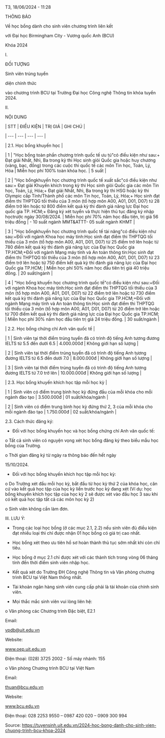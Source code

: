 T3, 18/06/2024 - 11:28

THÔNG BÁO

Về học bổng dành cho sinh viên chương trình liên kết

với Đại học Birmingham City - Vương quốc Anh (BCU)

Khóa 2024

I.

ĐỐI TƯỢNG

Sinh viên trúng tuyển

diện chính thức

vào chương trình BCU tại Trường Đại học Công nghệ Thông tin khóa tuyển 2024.

II.

NỘI DUNG

| STT | ĐIỀU KIỆN | TRỊ GIÁ | GHI CHÚ |

| --- | --- | --- | --- |

| 2.1. Học bổng khuyến học |

| 1 | "Học bổng toàn phần chương trình quốc tế ưu tú"có điều kiện như sau:+ Đạt giải Nhất, Nhì, Ba trong kỳ thi Học sinh giỏi Quốc gia hoặc huy chương (vàng, bạc, đồng) trong các cuộc thi quốc tế các môn Tin học, Toán, Lý, Hóa | Miễn học phí 100% toàn khóa học. | 5 suất |

| 2 | "Học bổngkhuyến học chương trình quốc tế xuất sắc"có điều kiện như sau:+ Đạt giải Khuyến khích trong kỳ thi Học sinh giỏi Quốc gia các môn Tin học, Toán, Lý, Hóa;+ Đạt giải Nhất, Nhì, Ba trong kỳ thi HSG hoặc kỳ thi Olympic cấp Tỉnh/Thành phố các môn Tin học, Toán, Lý, Hóa;+ Học sinh đạt điểm thi THPTQG tối thiểu của 3 môn (tổ hợp môn A00, A01, D01, D07) từ 28 điểm trở lên hoặc từ 800 điểm kết quả kỳ thi đánh giá năng lực Đại học quốc gia TP. HCM;+ Đăng ký xét tuyển và thực hiện thủ tục đăng ký nhập họctrước ngày 30/08/2024. | Miễn học phí 70% năm học đầu tiên, trị giá 56 triệu đồng | - 10 suất ngành MMT&ATTT- 05 suất ngành KHMT |

| 3 | "Học bổngkhuyến học chương trình quốc tế tài năng"có điều kiện như sau:+Đối với ngành Khoa học máy tính:Học sinh đạt điểm thi THPTQG tối thiểu của 3 môn (tổ hợp môn A00, A01, D01, D07) từ 25 điểm trở lên hoặc từ 780 điểm kết quả kỳ thi đánh giá năng lực của Đại học Quốc gia TP.HCM;+Đối với ngành Mạng máy tính và An toàn thông tin:Học sinh đạt điểm thi THPTQG tối thiểu của 3 môn (tổ hợp môn A00, A01, D01, D07) từ 23 điểm trở lên hoặc từ 750 điểm kết quả kỳ thi đánh giá năng lực của Đại học Quốc gia TP.HCM; | Miễn học phí 50% năm học đầu tiên trị giá 40 triệu đồng. | 20 suất/ngành |

| 4 | "Học bổng khuyến học chương trình quốc tế"có điều kiện như sau:+Đối với ngành Khoa học máy tính:Học sinh đạt điểm thi THPTQG tối thiểu của 3 môn (tổ hợp môn A00, A01, D01, D07) từ 22 điểm trở lên hoặc từ 730 điểm kết quả kỳ thi đánh giá năng lực của Đại học Quốc gia TP.HCM;+Đối với ngành Mạng máy tính và An toàn thông tin:Học sinh đạt điểm thi THPTQG tối thiểu của 3 môn (tổ hợp môn A00, A01, D01, D07) từ 20 điểm trở lên hoặc từ 700 điểm kết quả kỳ thi đánh giá năng lực của Đại học Quốc gia TP.HCM; | Miễn học phí 30% năm học đầu tiên trị giá 24 triệu đồng. | 30 suất/ngành |

| 2.2. Học bổng chứng chỉ Anh văn quốc tế |

| 1 | Sinh viên tại thời điểm trúng tuyển đã có trình độ tiếng Anh tương đương IELTS từ 5.5 đến dưới 6.5 | 4.000.000đ | Không giới hạn số lượng |

| 2 | Sinh viên tại thời điểm trúng tuyển đã có trình độ tiếng Anh tương đương IELTS từ 6.5 đến dưới 7.0 | 8.000.000đ | Không giới hạn số lượng |

| 3 | Sinh viên tại thời điểm trúng tuyển đã có trình độ tiếng Anh tương đương IELTS từ 7.0 trở lên | 10.000.000đ | Không giới hạn số lượng |

| 2.3. Học bổng khuyến khích học tập mỗi học kỳ |

| 1 | Sinh viên có điểm trung bình học kỳ đứng đầu của mỗi khóa cho mỗi ngành đào tạo | 3.500.000đ | 01 suất/khóa/ngành |

| 2 | Sinh viên có điểm trung bình học kỳ đứng thứ 2, 3 của mỗi khóa cho mỗi ngành đào tạo | 1.750.000đ | 02 suất/khóa/ngành |

2.3. Cách thức đăng ký:

- Đối với học bổng khuyến học và học bổng chứng chỉ Anh văn quốc tế:

o Tất cả sinh viên có nguyện vọng xét học bổng đăng ký theo biểu mẫu học bổng của Trường.

o Thời gian đăng ký từ ngày ra thông báo đến hết ngày

15/10/2024.

- Đối với học bổng khuyến khích học tập mỗi học kỳ:

o Do Trường xét đầu mỗi học kỳ, bắt đầu từ học kỳ thứ 2 của khóa học, căn cứ vào kết quả học tập của học kỳ liền trước học kỳ đang xét (Ví dụ: học bổng khuyến khích học tập của học kỳ 2 sẽ được xét vào đầu học 3 sau khi có kết quả học tập tất cả các môn học kỳ 2)

o Sinh viên không cần làm đơn.

III. LƯU Ý:

- Trong các loại học bổng (ở các mục 2.1, 2.2) nếu sinh viên đủ điều kiện đạt nhiều loại thì chỉ được nhận 01 học bổng có giá trị cao nhất.

- Học bổng xét theo ưu tiên hồ sơ hoàn thành thủ tục sớm nhất khi còn chỉ tiêu.

- Học bổng ở mục 2.1 chỉ được xét với các thành tích trong vòng 06 tháng tính đến thời điểm sinh viên nhập học.

- Kết quả xét do Trường ĐH Công nghệ Thông tin và Văn phòng chương trình BCU tại Việt Nam thống nhất.

- Tài khoản ngân hàng sinh viên cung cấp phải là tài khoản của chính sinh viên.

- Mọi thắc mắc sinh viên vui lòng liên hệ:

o Văn phòng các Chương trình Đặc biệt, E2.1

Email:

vpdb@uit.edu.vn

Website:

www.oep.uit.edu.vn

Điện thoại: (028) 3725 2002 - Số máy nhánh: 155

o Văn phòng Chương trình BCU tại Việt Nam

Email:

thuan@bcu.edu.vn

Website:

www.bcu.edu.vn

Điện thoại: 028 2253 9550 – 0987 420 020 – 0909 300 994

Source: https://tuyensinh.uit.edu.vn/2024-hoc-bong-danh-cho-sinh-vien-chuong-trinh-bcu-khoa-2024